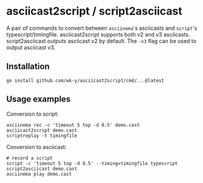 # asciicast2script / script2asciicast

A pair of commands to convert between `asciinema`'s asciicasts and `script`'s typescript/timingfile.
asciicast2script supports both v2 and v3 asciicasts.
script2asciicast outputs asciicast v2 by default.
The `-v3` flag can be used to output asciicast v3.

## Installation

```
go install github.com/wk-y/asciicast2script/cmd/...@latest
```

## Usage examples

Conversion to script:
```
asciinema rec -c 'timeout 5 top -d 0.5' demo.cast
asciicast2script demo.cast
scriptreplay -t timingfile
```

Conversion to asciicast:
```
# record a script
script -c 'timeout 5 top -d 0.5' --timing=timingfile typescript
script2asciicast demo.cast
asciinema play demo.cast
```
